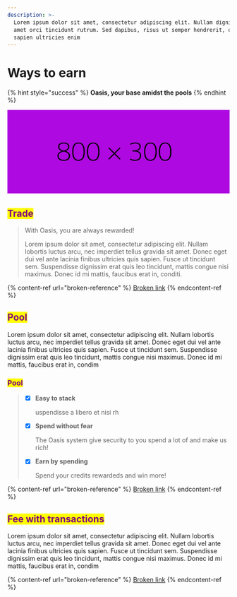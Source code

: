 ```yaml
---
description: >-
  Lorem ipsum dolor sit amet, consectetur adipiscing elit. Nullam dignissim sit
  amet orci tincidunt rutrum. Sed dapibus, risus ut semper hendrerit, quam
  sapien ultricies enim
---
```


# Ways to earn

{% hint style="success" %}
**Oasis, your base amidst the pools**
{% endhint %}

![Sed dictum elit massa, maximus fermentum lectus lobortis sagittis.](<../../.gitbook/assets/ae09e0 (1).png>)

## <mark style="color:purple;">Trade</mark>

> With Oasis, you are always rewarded!
>
> Lorem ipsum dolor sit amet, consectetur adipiscing elit. Nullam lobortis luctus arcu, nec imperdiet tellus gravida sit amet. Donec eget dui vel ante lacinia finibus ultricies quis sapien. Fusce ut tincidunt sem. Suspendisse dignissim erat quis leo tincidunt, mattis congue nisi maximus. Donec id mi mattis, faucibus erat in, conditi.

{% content-ref url="broken-reference" %}
[Broken link](broken-reference)
{% endcontent-ref %}

## <mark style="color:purple;">Pool</mark>

Lorem ipsum dolor sit amet, consectetur adipiscing elit. Nullam lobortis luctus arcu, nec imperdiet tellus gravida sit amet. Donec eget dui vel ante lacinia finibus ultricies quis sapien. Fusce ut tincidunt sem. Suspendisse dignissim erat quis leo tincidunt, mattis congue nisi maximus. Donec id mi mattis, faucibus erat in, condim

### <mark style="color:purple;">Pool</mark>

> *   [x] **Easy to stack**
>
>     uspendisse a libero et nisi rh
>
>
> *   [x] **Spend without fear**
>
>     The Oasis system give security to you spend a lot of and make us rich!
>
>
> *   [x] **Earn by spending**
>
>     Spend your credits rewardeds and win more!

{% content-ref url="broken-reference" %}
[Broken link](broken-reference)
{% endcontent-ref %}

## <mark style="color:purple;">Fee with transactions</mark>

Lorem ipsum dolor sit amet, consectetur adipiscing elit. Nullam lobortis luctus arcu, nec imperdiet tellus gravida sit amet. Donec eget dui vel ante lacinia finibus ultricies quis sapien. Fusce ut tincidunt sem. Suspendisse dignissim erat quis leo tincidunt, mattis congue nisi maximus. Donec id mi mattis, faucibus erat in, condim

{% content-ref url="broken-reference" %}
[Broken link](broken-reference)
{% endcontent-ref %}
